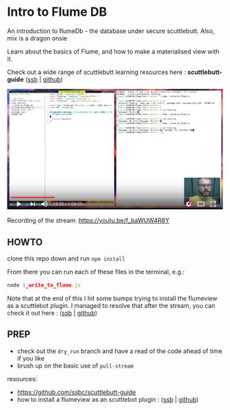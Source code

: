 # Intro to Flume DB

An introduction to flumeDb - the database under secure scuttlebutt. Also, mix is a dragon onsie

Learn about the basics of Flume, and how to make a materialised view with it.

Check out a wide range of scuttlebutt learning resources here : **scuttlebutt-guide** ([ssb](%rRmgg8grYJ/upfXKxFNG62Y49CmkEShk70HoFLIEyDY=.sha256) | [github](https://github.com/ssbc/scuttlebutt-guide))

[![](intro_to_flume.jpg)](https://youtu.be/f_baWUW4R8Y)

Recording of the stream: https://youtu.be/f_baWUW4R8Y

## HOWTO

clone this repo down and run `npm install`

From there you can run each of these files in the terminal, e.g.:

```js
node 1_write_to_flume.js
```

Note that at the end of this I hit some bumps trying to install the flumeview as a scuttlebot plugin.
I managed to resolve that after the stream, you can check it out here : ([ssb](%f2PZYbacgJpNq4buNCVsjG6j55K8olw80QxPjF2Teqs=.sha256) | [github](https://www.github.com:mixmix/ssb-server-plugin-intro))


## PREP

- check out the `dry_run` branch and have a read of the code ahead of time if you like
- brush up on the basic use of `pull-stream`

resources: 
- https://github.com/ssbc/scuttlebutt-guide
- how to install a flumeview as an scuttlebot plugin : ([ssb](%f2PZYbacgJpNq4buNCVsjG6j55K8olw80QxPjF2Teqs=.sha256) | [github](https://www.github.com:mixmix/ssb-server-plugin-intro))

